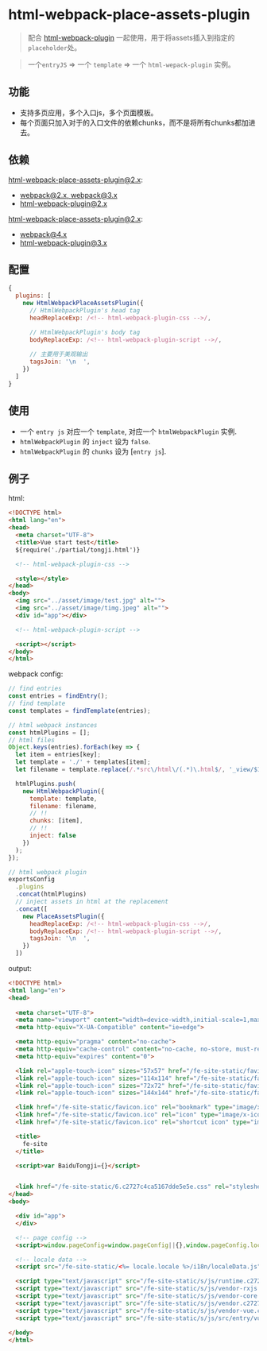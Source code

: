 # html-webpack-place-assets-plugin

> 配合 [html-webpack-plugin](https://github.com/jantimon/html-webpack-plugin) 一起使用，用于将assets插入到指定的`placeholder`处。

> 一个`entryJS` => 一个 `template` => 一个 `html-wepack-plugin` 实例。

## 功能

- 支持多页应用，多个入口js，多个页面模板。
- 每个页面只加入对于的入口文件的依赖chunks，而不是将所有chunks都加进去。

## 依赖

html-webpack-place-assets-plugin@2.x:

- [webpack@2.x, webpack@3.x](https://webpack.js.org/)
- [html-webpack-plugin@2.x](https://github.com/jantimon/html-webpack-plugin)

html-webpack-place-assets-plugin@2.x:

- [webpack@4.x](https://webpack.js.org/)
- [html-webpack-plugin@3.x](https://github.com/jantimon/html-webpack-plugin)


## 配置

```js
{
  plugins: [
    new HtmlWebpackPlaceAssetsPlugin({
      // HtmlWebpackPlugin's head tag
      headReplaceExp: /<!-- html-webpack-plugin-css -->/,

      // HtmlWebpackPlugin's body tag
      bodyReplaceExp: /<!-- html-webpack-plugin-script -->/,
      
      // 主要用于美观输出
      tagsJoin: '\n  ',
    })
  ]
}
```

## 使用

- 一个 `entry js` 对应一个 `template`, 对应一个 `htmlWebpackPlugin` 实例.
- `htmlWebpackPlugin` 的 `inject` 设为 `false`.
- `htmlWebpackPlugin` 的 `chunks` 设为 [`entry js`].

## 例子

html:

```html
<!DOCTYPE html>
<html lang="en">
<head>
  <meta charset="UTF-8">
  <title>Vue start test</title>
  ${require('./partial/tongji.html')}

  <!-- html-webpack-plugin-css -->

  <style></style>
</head>
<body>
  <img src="../asset/image/test.jpg" alt="">
  <img src="../asset/image/timg.jpeg" alt="">
  <div id="app"></div>

  <!-- html-webpack-plugin-script -->

  <script></script>
</body>
</html>
```

webpack config:

```js
// find entries
const entries = findEntry();
// find template
const templates = findTemplate(entries);

// html webpack instances
const htmlPlugins = [];
// html files
Object.keys(entries).forEach(key => {
  let item = entries[key];
  let template = './' + templates[item];
  let filename = template.replace(/.*src\/html\/(.*)\.html$/, '_view/$1.html');

  htmlPlugins.push(
    new HtmlWebpackPlugin({
      template: template,
      filename: filename,
      // !!
      chunks: [item],
      // !!
      inject: false
    })
  );
});

// html webpack plugin
exportsConfig
  .plugins
  .concat(htmlPlugins)
  // inject assets in html at the replacement
  .concat([
    new PlaceAssetsPlugin({
      headReplaceExp: /<!-- html-webpack-plugin-css -->/,
      bodyReplaceExp: /<!-- html-webpack-plugin-script -->/,
      tagsJoin: '\n  ',
    })
  ])
```

output:

```html
<!DOCTYPE html>
<html lang="en">
<head>
  
  <meta charset="UTF-8">
  <meta name="viewport" content="width=device-width,initial-scale=1,maximum-scale=1,minimum-scale=1,user-scalable=no">
  <meta http-equiv="X-UA-Compatible" content="ie=edge">

  <meta http-equiv="pragma" content="no-cache">
  <meta http-equiv="cache-control" content="no-cache, no-store, must-revalidate">
  <meta http-equiv="expires" content="0">

  <link rel="apple-touch-icon" sizes="57x57" href="/fe-site-static/favicon.ico"/>
  <link rel="apple-touch-icon" sizes="114x114" href="/fe-site-static/favicon.ico"/>
  <link rel="apple-touch-icon" sizes="72x72" href="/fe-site-static/favicon.ico"/>
  <link rel="apple-touch-icon" sizes="144x144" href="/fe-site-static/favicon.ico"/>

  <link href="/fe-site-static/favicon.ico" rel="bookmark" type="image/x-icon"/>
  <link href="/fe-site-static/favicon.ico" rel="icon" type="image/x-icon"/>
  <link href="/fe-site-static/favicon.ico" rel="shortcut icon" type="image/x-icon"/>

  <title>
    fe-site
  </title>

  <script>var BaiduTongji={}</script>


  <link href="/fe-site-static/6.c2727c4ca5167dde5e5e.css" rel="stylesheet">
</head>
<body>

  <div id="app"> 
  </div>

  <!-- page config -->
  <script>window.pageConfig=window.pageConfig||{},window.pageConfig.locale="<%= locale.locale %>",window.pageConfig.isUrlWithLocale= <%= locale.use === 'Url' %></script>

  <!-- locale data -->
  <script src="/fe-site-static/<%= locale.locale %>/i18n/localeData.js"></script>

  <script type="text/javascript" src="/fe-site-static/s/js/runtime.c2727c4ca5167dde5e5e.js"></script>
  <script type="text/javascript" src="/fe-site-static/s/js/vendor-rxjs.c2727c4ca5167dde5e5e.js"></script>
  <script type="text/javascript" src="/fe-site-static/s/js/vendor-core.c2727c4ca5167dde5e5e.js"></script>
  <script type="text/javascript" src="/fe-site-static/s/js/vendor.c2727c4ca5167dde5e5e.js"></script>
  <script type="text/javascript" src="/fe-site-static/s/js/vendor-vue.c2727c4ca5167dde5e5e.js"></script>
  <script type="text/javascript" src="/fe-site-static/s/js/src/entry/vue-app.js.c2727c4ca5167dde5e5e.js"></script>
  
</body>
</html>
```
